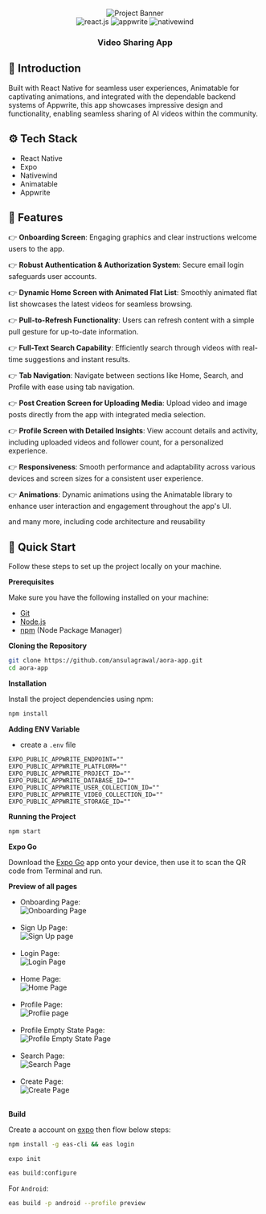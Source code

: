 <div align="center">
  <br />
    <img src="https://raw.githubusercontent.com/ansulagrawal/aora-app/master/assets/pages/cover.png" alt="Project Banner">
  <br />

  <div>
    <img src="https://img.shields.io/badge/-React_Native-black?style=for-the-badge&logoColor=white&logo=react&color=61DAFB" alt="react.js" />
    <img src="https://img.shields.io/badge/-Appwrite-black?style=for-the-badge&logoColor=white&logo=appwrite&color=FD366E" alt="appwrite" />
    <img src="https://img.shields.io/badge/NativeWind-black?style=for-the-badge&logoColor=white&logo=tailwindcss&color=06B6D4" alt="nativewind" />
  </div>

  <h3 align="center">Video Sharing App</h3>
</div>

## <a name="introduction">🤖 Introduction</a>

Built with React Native for seamless user experiences, Animatable for captivating animations, and integrated with the dependable backend systems of Appwrite,
this app showcases impressive design and functionality, enabling seamless sharing of AI videos within the community.

## <a name="tech-stack">⚙️ Tech Stack</a>

- React Native
- Expo
- Nativewind
- Animatable
- Appwrite

## <a name="features">🔋 Features</a>

👉 **Onboarding Screen**: Engaging graphics and clear instructions welcome users to the app.

👉 **Robust Authentication & Authorization System**: Secure email login safeguards user accounts.

👉 **Dynamic Home Screen with Animated Flat List**: Smoothly animated flat list showcases the latest videos for seamless browsing.

👉 **Pull-to-Refresh Functionality**: Users can refresh content with a simple pull gesture for up-to-date information.

👉 **Full-Text Search Capability**: Efficiently search through videos with real-time suggestions and instant results.

👉 **Tab Navigation**: Navigate between sections like Home, Search, and Profile with ease using tab navigation.

👉 **Post Creation Screen for Uploading Media**: Upload video and image posts directly from the app with integrated media selection.

👉 **Profile Screen with Detailed Insights**: View account details and activity, including uploaded videos and follower count, for a personalized experience.

👉 **Responsiveness**: Smooth performance and adaptability across various devices and screen sizes for a consistent user experience.

👉 **Animations**: Dynamic animations using the Animatable library to enhance user interaction and engagement throughout the app's UI.

and many more, including code architecture and reusability

## <a name="quick-start">🤸 Quick Start</a>

Follow these steps to set up the project locally on your machine.

**Prerequisites**

Make sure you have the following installed on your machine:

- [Git](https://git-scm.com/)
- [Node.js](https://nodejs.org/en)
- [npm](https://www.npmjs.com/) (Node Package Manager)

**Cloning the Repository**

```bash
git clone https://github.com/ansulagrawal/aora-app.git
cd aora-app
```

**Installation**

Install the project dependencies using npm:

```bash
npm install
```

**Adding ENV Variable**

- create a `.env` file

```
EXPO_PUBLIC_APPWRITE_ENDPOINT=""
EXPO_PUBLIC_APPWRITE_PLATFLORM=""
EXPO_PUBLIC_APPWRITE_PROJECT_ID=""
EXPO_PUBLIC_APPWRITE_DATABASE_ID=""
EXPO_PUBLIC_APPWRITE_USER_COLLECTION_ID=""
EXPO_PUBLIC_APPWRITE_VIDEO_COLLECTION_ID=""
EXPO_PUBLIC_APPWRITE_STORAGE_ID=""
```

**Running the Project**

```bash
npm start
```

**Expo Go**

Download the [Expo Go](https://expo.dev/go) app onto your device, then use it to scan the QR code from Terminal and run.

**Preview of all pages**

- Onboarding Page:
  <br />
  <img src="https://raw.githubusercontent.com/ansulagrawal/aora-app/master/assets/pages/onboarding.png" alt="Onboarding Page">
  <br />
  <br />
- Sign Up Page:
  <br />
  <img src="https://raw.githubusercontent.com/ansulagrawal/aora-app/master/assets/pages/signup.png" alt="Sign Up page">
  <br />
  <br />
- Login Page:
  <br />
  <img src="https://raw.githubusercontent.com/ansulagrawal/aora-app/master/assets/pages/login.png" alt="Login Page">
  <br />
  <br />
- Home Page:
  <br />
  <img src="https://raw.githubusercontent.com/ansulagrawal/aora-app/master/assets/pages/home.png" alt="Home Page">
  <br />
  <br />
- Profile Page:
  <br />
  <img src="https://raw.githubusercontent.com/ansulagrawal/aora-app/master/assets/pages/profile.png" alt="Proflie page">
  <br />
  <br />
- Profile Empty State Page:
  <br />
  <img src="https://raw.githubusercontent.com/ansulagrawal/aora-app/master/assets/pages/empty-state.png" alt="Profile Empty State Page">
  <br />
  <br />
- Search Page:
  <br />
  <img src="https://raw.githubusercontent.com/ansulagrawal/aora-app/master/assets/pages/search.png" alt="Search Page">
  <br />
  <br />
- Create Page:
  <br />
  <img src="https://raw.githubusercontent.com/ansulagrawal/aora-app/master/assets/pages/create.png" alt="Create Page">
  <br />
  <br />

**Build**

Create a account on [expo](expo.dev) then flow below steps:

```bash
npm install -g eas-cli && eas login
```

```bash
expo init
```

```bash
eas build:configure
```

For `Android`:

```bash
eas build -p android --profile preview
```